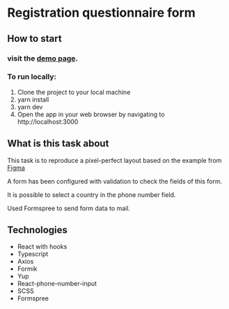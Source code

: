 # Registration questionnaire form

## How to start

### visit the [demo page](https://yuriy-khoptyanii.github.io/questionnaire_form).

### To run locally:

1. Clone the project to your local machine
2. yarn install
3. yarn dev
4. Open the app in your web browser by navigating to http://localhost:3000

## What is this task about

This task is to reproduce a pixel-perfect layout based on the example from [Figma](https://www.figma.com/file/3KC1xPjqWJS9xtGBRfMwIo/%D1%82%D0%B5%D1%81%D1%82%D0%BE%D0%B2%D0%BE%D0%B5-%D0%BD%D0%B0-%D0%B2%D0%B5%D1%80%D1%81%D1%82%D0%BA%D1%83?type=design&node-id=0-1&t=xuOt3KQZFM3w6ma4-0)

A form has been configured with validation to check the fields of this form.

It is possible to select a country in the phone number field.

Used Formspree to send form data to mail.

## Technologies

- React with hooks
- Typescript
- Axios
- Formik
- Yup
- React-phone-number-input
- SCSS
- Formspree